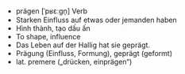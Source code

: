- prägen	[ˈpʁɛːɡn̩]	Verb	
- Starken Einfluss auf etwas oder jemanden haben	
- Hình thành, tạo dấu ấn	
- To shape, influence	
- Das Leben auf der Hallig hat sie geprägt.	
- Prägung (Einfluss, Formung), geprägt (geformt)	
- lat. premere („drücken, einprägen“)
